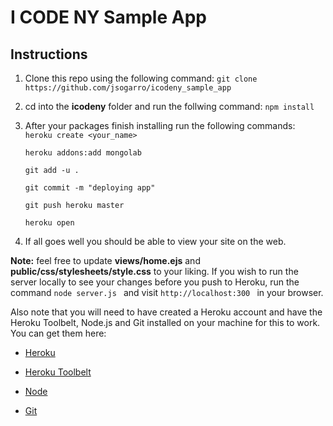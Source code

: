 # I CODE NY Sample App

## Instructions
1. Clone this repo using the following command: 
 `git clone https://github.com/jsogarro/icodeny_sample_app ` 
2. cd into the **icodeny** folder and run the follwing command:  `npm install `
3. After your packages finish installing run the following commands:  
	`heroku create <your_name> `
	
 	`heroku addons:add mongolab `

 	`git add -u . ` 

 	`git commit -m "deploying app" `

 	`git push heroku master `

 	`heroku open `

6. If all goes well you should be able to view your site on the web.

**Note:** feel free to update **views/home.ejs** and **public/css/stylesheets/style.css** to your liking. If you wish to run the server locally to see your changes before you push to Heroku, run the command  `node server.js ` and visit  `http://localhost:300 ` in your browser. 

Also note that you will need to have created a Heroku account and have the Heroku Toolbelt, Node.js and Git installed on your machine for this to work. You can get them here:

- [Heroku](http://heroku.com)

- [Heroku Toolbelt](https://toolbelt.heroku.com/)

- [Node](http://nodejs.org/)

- [Git](http://git-scm.com/book/en/Getting-Started-Installing-Git)